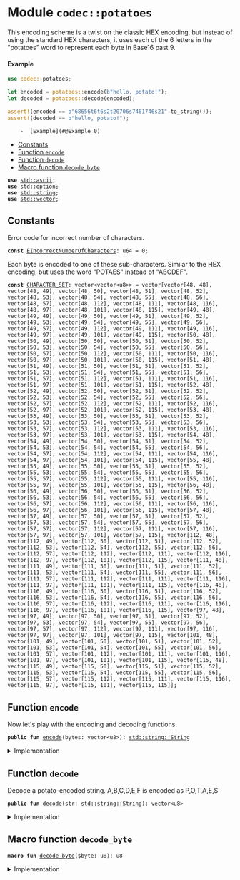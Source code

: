 
<a name="codec_potatoes"></a>

# Module `codec::potatoes`

This encoding scheme is a twist on the classic HEX encoding, but instead of
using the standard HEX characters, it uses each of the 6 letters in the
"potatoes" word to represent each byte in Base16 past 9.


<a name="@Example_0"></a>

#### Example

```rust
use codec::potatoes;

let encoded = potatoes::encode(b"hello, potato!");
let decoded = potatoes::decode(encoded);

assert!(encoded == b"68656t6t6s2t20706s7461746s21".to_string());
assert!(decoded == b"hello, potato!");
```


        -  [Example](#@Example_0)
-  [Constants](#@Constants_1)
-  [Function `encode`](#codec_potatoes_encode)
-  [Function `decode`](#codec_potatoes_decode)
-  [Macro function `decode_byte`](#codec_potatoes_decode_byte)


<pre><code><b>use</b> <a href="../../.doc-deps/std/ascii.md#std_ascii">std::ascii</a>;
<b>use</b> <a href="../../.doc-deps/std/option.md#std_option">std::option</a>;
<b>use</b> <a href="../../.doc-deps/std/string.md#std_string">std::string</a>;
<b>use</b> <a href="../../.doc-deps/std/vector.md#std_vector">std::vector</a>;
</code></pre>



<a name="@Constants_1"></a>

## Constants


<a name="codec_potatoes_EIncorrectNumberOfCharacters"></a>

Error code for incorrect number of characters.


<pre><code><b>const</b> <a href="../codec/potatoes.md#codec_potatoes_EIncorrectNumberOfCharacters">EIncorrectNumberOfCharacters</a>: u64 = 0;
</code></pre>



<a name="codec_potatoes_CHARACTER_SET"></a>

Each byte is encoded to one of these sub-characters.
Similar to the HEX encoding, but uses the word "POTAES" instead of "ABCDEF".


<pre><code><b>const</b> <a href="../codec/potatoes.md#codec_potatoes_CHARACTER_SET">CHARACTER_SET</a>: vector&lt;vector&lt;u8&gt;&gt; = vector[vector[48, 48], vector[48, 49], vector[48, 50], vector[48, 51], vector[48, 52], vector[48, 53], vector[48, 54], vector[48, 55], vector[48, 56], vector[48, 57], vector[48, 112], vector[48, 111], vector[48, 116], vector[48, 97], vector[48, 101], vector[48, 115], vector[49, 48], vector[49, 49], vector[49, 50], vector[49, 51], vector[49, 52], vector[49, 53], vector[49, 54], vector[49, 55], vector[49, 56], vector[49, 57], vector[49, 112], vector[49, 111], vector[49, 116], vector[49, 97], vector[49, 101], vector[49, 115], vector[50, 48], vector[50, 49], vector[50, 50], vector[50, 51], vector[50, 52], vector[50, 53], vector[50, 54], vector[50, 55], vector[50, 56], vector[50, 57], vector[50, 112], vector[50, 111], vector[50, 116], vector[50, 97], vector[50, 101], vector[50, 115], vector[51, 48], vector[51, 49], vector[51, 50], vector[51, 51], vector[51, 52], vector[51, 53], vector[51, 54], vector[51, 55], vector[51, 56], vector[51, 57], vector[51, 112], vector[51, 111], vector[51, 116], vector[51, 97], vector[51, 101], vector[51, 115], vector[52, 48], vector[52, 49], vector[52, 50], vector[52, 51], vector[52, 52], vector[52, 53], vector[52, 54], vector[52, 55], vector[52, 56], vector[52, 57], vector[52, 112], vector[52, 111], vector[52, 116], vector[52, 97], vector[52, 101], vector[52, 115], vector[53, 48], vector[53, 49], vector[53, 50], vector[53, 51], vector[53, 52], vector[53, 53], vector[53, 54], vector[53, 55], vector[53, 56], vector[53, 57], vector[53, 112], vector[53, 111], vector[53, 116], vector[53, 97], vector[53, 101], vector[53, 115], vector[54, 48], vector[54, 49], vector[54, 50], vector[54, 51], vector[54, 52], vector[54, 53], vector[54, 54], vector[54, 55], vector[54, 56], vector[54, 57], vector[54, 112], vector[54, 111], vector[54, 116], vector[54, 97], vector[54, 101], vector[54, 115], vector[55, 48], vector[55, 49], vector[55, 50], vector[55, 51], vector[55, 52], vector[55, 53], vector[55, 54], vector[55, 55], vector[55, 56], vector[55, 57], vector[55, 112], vector[55, 111], vector[55, 116], vector[55, 97], vector[55, 101], vector[55, 115], vector[56, 48], vector[56, 49], vector[56, 50], vector[56, 51], vector[56, 52], vector[56, 53], vector[56, 54], vector[56, 55], vector[56, 56], vector[56, 57], vector[56, 112], vector[56, 111], vector[56, 116], vector[56, 97], vector[56, 101], vector[56, 115], vector[57, 48], vector[57, 49], vector[57, 50], vector[57, 51], vector[57, 52], vector[57, 53], vector[57, 54], vector[57, 55], vector[57, 56], vector[57, 57], vector[57, 112], vector[57, 111], vector[57, 116], vector[57, 97], vector[57, 101], vector[57, 115], vector[112, 48], vector[112, 49], vector[112, 50], vector[112, 51], vector[112, 52], vector[112, 53], vector[112, 54], vector[112, 55], vector[112, 56], vector[112, 57], vector[112, 112], vector[112, 111], vector[112, 116], vector[112, 97], vector[112, 101], vector[112, 115], vector[111, 48], vector[111, 49], vector[111, 50], vector[111, 51], vector[111, 52], vector[111, 53], vector[111, 54], vector[111, 55], vector[111, 56], vector[111, 57], vector[111, 112], vector[111, 111], vector[111, 116], vector[111, 97], vector[111, 101], vector[111, 115], vector[116, 48], vector[116, 49], vector[116, 50], vector[116, 51], vector[116, 52], vector[116, 53], vector[116, 54], vector[116, 55], vector[116, 56], vector[116, 57], vector[116, 112], vector[116, 111], vector[116, 116], vector[116, 97], vector[116, 101], vector[116, 115], vector[97, 48], vector[97, 49], vector[97, 50], vector[97, 51], vector[97, 52], vector[97, 53], vector[97, 54], vector[97, 55], vector[97, 56], vector[97, 57], vector[97, 112], vector[97, 111], vector[97, 116], vector[97, 97], vector[97, 101], vector[97, 115], vector[101, 48], vector[101, 49], vector[101, 50], vector[101, 51], vector[101, 52], vector[101, 53], vector[101, 54], vector[101, 55], vector[101, 56], vector[101, 57], vector[101, 112], vector[101, 111], vector[101, 116], vector[101, 97], vector[101, 101], vector[101, 115], vector[115, 48], vector[115, 49], vector[115, 50], vector[115, 51], vector[115, 52], vector[115, 53], vector[115, 54], vector[115, 55], vector[115, 56], vector[115, 57], vector[115, 112], vector[115, 111], vector[115, 116], vector[115, 97], vector[115, 101], vector[115, 115]];
</code></pre>



<a name="codec_potatoes_encode"></a>

## Function `encode`

Now let's play with the encoding and decoding functions.


<pre><code><b>public</b> <b>fun</b> <a href="../codec/potatoes.md#codec_potatoes_encode">encode</a>(bytes: vector&lt;u8&gt;): <a href="../../.doc-deps/std/string.md#std_string_String">std::string::String</a>
</code></pre>



<details>
<summary>Implementation</summary>


<pre><code><b>public</b> <b>fun</b> <a href="../codec/potatoes.md#codec_potatoes_encode">encode</a>(bytes: vector&lt;u8&gt;): String {
    <b>let</b> chars = <a href="../codec/potatoes.md#codec_potatoes_CHARACTER_SET">CHARACTER_SET</a>;
    <b>let</b> result = bytes.fold!(vector[], |<b>mut</b> acc, b| {
        acc.append(chars[b <b>as</b> u64]);
        acc
    });
    result.to_string()
}
</code></pre>



</details>

<a name="codec_potatoes_decode"></a>

## Function `decode`

Decode a potato-encoded string.
A,B,C,D,E,F is encoded as P,O,T,A,E,S


<pre><code><b>public</b> <b>fun</b> <a href="../codec/potatoes.md#codec_potatoes_decode">decode</a>(str: <a href="../../.doc-deps/std/string.md#std_string_String">std::string::String</a>): vector&lt;u8&gt;
</code></pre>



<details>
<summary>Implementation</summary>


<pre><code><b>public</b> <b>fun</b> <a href="../codec/potatoes.md#codec_potatoes_decode">decode</a>(str: String): vector&lt;u8&gt; {
    <b>let</b> bytes = str.into_bytes();
    <b>let</b> (<b>mut</b> i, <b>mut</b> r, l) = (0, vector[], bytes.length());
    <b>assert</b>!(l % 2 == 0, <a href="../codec/potatoes.md#codec_potatoes_EIncorrectNumberOfCharacters">EIncorrectNumberOfCharacters</a>);
    <b>while</b> (i &lt; l) {
        <b>let</b> decimal = <a href="../codec/potatoes.md#codec_potatoes_decode_byte">decode_byte</a>!(bytes[i]) * 16 + <a href="../codec/potatoes.md#codec_potatoes_decode_byte">decode_byte</a>!(bytes[i + 1]);
        r.push_back(decimal);
        i = i + 2;
    };
    r
}
</code></pre>



</details>

<a name="codec_potatoes_decode_byte"></a>

## Macro function `decode_byte`



<pre><code><b>macro</b> <b>fun</b> <a href="../codec/potatoes.md#codec_potatoes_decode_byte">decode_byte</a>($byte: u8): u8
</code></pre>



<details>
<summary>Implementation</summary>


<pre><code><b>macro</b> <b>fun</b> <a href="../codec/potatoes.md#codec_potatoes_decode_byte">decode_byte</a>($byte: u8): u8 {
    <b>let</b> byte = $byte;
    <b>if</b> (48 &lt;= byte && byte &lt; 58) byte - 48 // 0 .. 9
    <b>else</b> <b>if</b> (byte == 112 || byte == 80) 10 // p or P
    <b>else</b> <b>if</b> (byte == 111 || byte == 79) 11 // o or O
    <b>else</b> <b>if</b> (byte == 116 || byte == 84) 12 // t or T
    <b>else</b> <b>if</b> (byte == 97 || byte == 65) 13 // a or A
    <b>else</b> <b>if</b> (byte == 101 || byte == 69) 14 // e or E
    <b>else</b> <b>if</b> (byte == 115 || byte == 83) 15 // s or S
    <b>else</b> <b>abort</b> 1
}
</code></pre>



</details>
